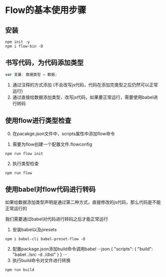# Flow的基本使用步骤

## 安装
```shell
npm init -y
npm i flow-bin -D
```

## 书写代码，为代码添加类型
```js
var 变量: 数据类型 = 数据;
```

1. 通过注释的方式添加 (不会改写js代码，代码在添加完类型之后仍然可以正常运行)
2. 通过直接给数据添加类型，改写js代码，如果要正常运行，需要使用babel进行转码

## 使用flow进行类型检查
0. 在pacakge.json文件中，scripts属性中添加flow命令

1. 需要为flow创建一个配置文件.flowconfig
```shell
npm run flow init
```

2. 执行类型检查
```shell
npm run flow
```

## 使用babel对flow代码进行转码
如果给数据添加类型声明是通过第二种方式，直接修改的js代码，那么代码是不能正常运行的

我们需要通过babel对代码进行转码之后才能正常运行

1. 安装babel以及presets
```shell
npm i babel-cli babel-preset-flow -D
```
2. 配置package.json添加build命令调用babel
···json
{
    "scripts": {
        "build": "babel ./src -d ./dist"
    }
}
···
3. 执行build命令对文件进行转换
```shell
npm run build
```